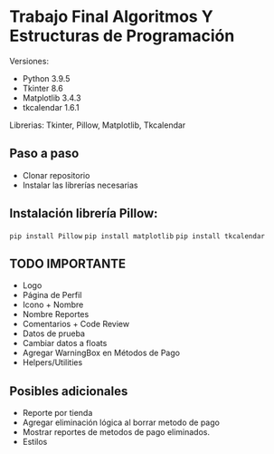 # Trabajo Final Algoritmos Y Estructuras de Programación

Versiones: 
+ Python 3.9.5
+ Tkinter 8.6
+ Matplotlib 3.4.3
+ tkcalendar 1.6.1

Librerias: Tkinter, Pillow, Matplotlib, Tkcalendar

## Paso a paso
+ Clonar repositorio
+ Instalar las librerías necesarias

## Instalación librería Pillow:
`pip install Pillow`
`pip install matplotlib`
`pip install tkcalendar`


## TODO IMPORTANTE
+ Logo
+ Página de Perfil
+ Icono + Nombre
+ Nombre Reportes
+ Comentarios + Code Review
+ Datos de prueba
+ Cambiar datos a floats
+ Agregar WarningBox en Métodos de Pago
+ Helpers/Utilities


## Posibles adicionales
+ Reporte por tienda
+ Agregar eliminación lógica al borrar metodo de pago
+ Mostrar reportes de metodos de pago eliminados.
+ Estilos